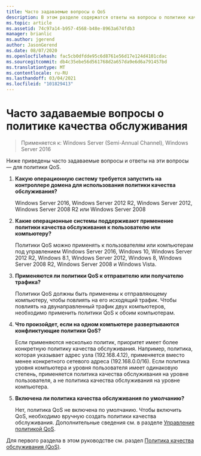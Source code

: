 ```yaml
---
title: Часто задаваемые вопросы о QoS
description: В этом разделе содержатся ответы на вопросы о политике качества обслуживания (QoS) в Windows Server 2016.
ms.topic: article
ms.assetid: 74c97a14-b957-4568-b48e-8963a674fdb3
manager: brianlic
ms.author: jgerend
author: JasonGerend
ms.date: 08/07/2020
ms.openlocfilehash: fac5cb0dfdde95c6d8761e56d17e124d4101cdac
ms.sourcegitcommit: db4c35ebe56d561768d2a657da9e6d6a791457bd
ms.translationtype: MT
ms.contentlocale: ru-RU
ms.lasthandoff: 03/04/2021
ms.locfileid: "101829413"
---
```

# <a name="qos-policy-frequently-asked-questions"></a>Часто задаваемые вопросы о политике качества обслуживания

>Применяется к: Windows Server (Semi-Annual Channel), Windows Server 2016

Ниже приведены часто задаваемые вопросы и ответы на эти вопросы — для политики QoS.

1.  **Какую операционную систему требуется запустить на контроллере домена для использования политики качества обслуживания?**

     Windows Server 2016, Windows Server 2012 R2, Windows Server 2012, Windows Server 2008 R2 или Windows Server 2008

2.  **Какие операционные системы поддерживают применение политики качества обслуживания к пользователю или компьютеру?**

     Политики QoS можно применять к пользователям или компьютерам под управлением Windows Server 2016, Windows 10, Windows Server 2012 R2, Windows 8.1, Windows Server 2012, Windows 8, Windows Server 2008 R2, Windows Server 2008 и Windows Vista.

3.  **Применяются ли политики QoS к отправителю или получателю трафика?**

     Политики QoS должны быть применены к отправляющему компьютеру, чтобы повлиять на его исходящий трафик. Чтобы повлиять на двунаправленный трафик двух компьютеров, необходимо применить политики QoS к обоим компьютерам.

4.  **Что произойдет, если на одном компьютере развертываются конфликтующие политики QoS?**

     Если применяются несколько политик, приоритет имеет более конкретную политику качества обслуживания. Например, политика, которая указывает адрес узла (192.168.4.12), применяется вместо менее конкретного сетевого адреса (192.168.0.0/16). Если политика уровня компьютера и уровня пользователя имеет одинаковую степень, применяется политика качества обслуживания на уровне пользователя, а не политика качества обслуживания на уровне компьютера.

5.  **Включена ли политика качества обслуживания по умолчанию?**

     Нет, политика QoS не включена по умолчанию. Чтобы включить QoS, необходимо вручную создать политики качества обслуживания.  Дополнительные сведения см. в разделе [Управление политикой QoS](qos-policy-manage.md).

Для первого раздела в этом руководстве см. раздел [Политика качества обслуживания (QoS)](qos-policy-top.md).
